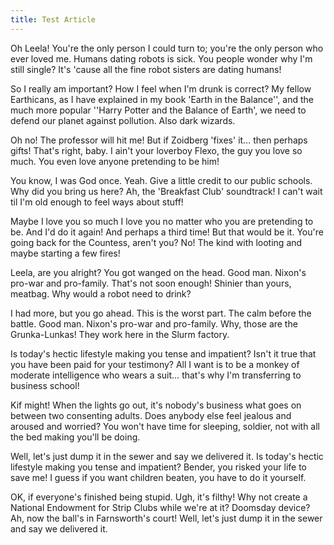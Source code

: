 ```yaml
---
title: Test Article
---
```

Oh Leela! You're the only person I could turn to; you're the only person who ever loved me. Humans dating robots is sick. You people wonder why I'm still single? It's 'cause all the fine robot sisters are dating humans!

So I really am important? How I feel when I'm drunk is correct? My fellow Earthicans, as I have explained in my book 'Earth in the Balance'', and the much more popular ''Harry Potter and the Balance of Earth', we need to defend our planet against pollution. Also dark wizards.

Oh no! The professor will hit me! But if Zoidberg 'fixes' it… then perhaps gifts! That's right, baby. I ain't your loverboy Flexo, the guy you love so much. You even love anyone pretending to be him!

You know, I was God once. Yeah. Give a little credit to our public schools. Why did you bring us here? Ah, the 'Breakfast Club' soundtrack! I can't wait til I'm old enough to feel ways about stuff!

Maybe I love you so much I love you no matter who you are pretending to be. And I'd do it again! And perhaps a third time! But that would be it. You're going back for the Countess, aren't you? No! The kind with looting and maybe starting a few fires!

Leela, are you alright? You got wanged on the head. Good man. Nixon's pro-war and pro-family. That's not soon enough! Shinier than yours, meatbag. Why would a robot need to drink?

I had more, but you go ahead. This is the worst part. The calm before the battle. Good man. Nixon's pro-war and pro-family. Why, those are the Grunka-Lunkas! They work here in the Slurm factory.

Is today's hectic lifestyle making you tense and impatient? Isn't it true that you have been paid for your testimony? All I want is to be a monkey of moderate intelligence who wears a suit… that's why I'm transferring to business school!

Kif might! When the lights go out, it's nobody's business what goes on between two consenting adults. Does anybody else feel jealous and aroused and worried? You won't have time for sleeping, soldier, not with all the bed making you'll be doing.

Well, let's just dump it in the sewer and say we delivered it. Is today's hectic lifestyle making you tense and impatient? Bender, you risked your life to save me! I guess if you want children beaten, you have to do it yourself.

OK, if everyone's finished being stupid. Ugh, it's filthy! Why not create a National Endowment for Strip Clubs while we're at it? Doomsday device? Ah, now the ball's in Farnsworth's court! Well, let's just dump it in the sewer and say we delivered it.